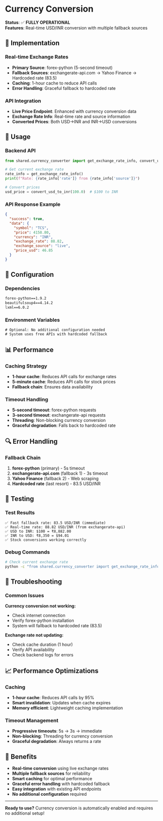# Currency Conversion

**Status**: ✅ **FULLY OPERATIONAL**  
**Features**: Real-time USD/INR conversion with multiple fallback sources

## 🔧 Implementation

### Real-time Exchange Rates
- **Primary Source**: forex-python (5-second timeout)
- **Fallback Sources**: exchangerate-api.com → Yahoo Finance → Hardcoded rate (83.5)
- **Caching**: 1-hour cache to reduce API calls
- **Error Handling**: Graceful fallback to hardcoded rate

### API Integration
- **Live Price Endpoint**: Enhanced with currency conversion data
- **Exchange Rate Info**: Real-time rate and source information
- **Converted Prices**: Both USD→INR and INR→USD conversions

## 🚀 Usage

### Backend API
```python
from shared.currency_converter import get_exchange_rate_info, convert_usd_to_inr

# Get current exchange rate
rate_info = get_exchange_rate_info()
print(f"Rate: {rate_info['rate']} from {rate_info['source']}")

# Convert prices
usd_price = convert_usd_to_inr(100.0)  # $100 to INR
```

### API Response Example
```json
{
  "success": true,
  "data": {
    "symbol": "TCS",
    "price": 4158.80,
    "currency": "INR",
    "exchange_rate": 88.82,
    "exchange_source": "live",
    "price_usd": 46.85
  }
}
```

## 🔧 Configuration

### Dependencies
```txt
forex-python==1.9.2
beautifulsoup4==4.14.2
lxml==6.0.2
```

### Environment Variables
```env
# Optional: No additional configuration needed
# System uses free APIs with hardcoded fallback
```

## 📊 Performance

### Caching Strategy
- **1-hour cache**: Reduces API calls for exchange rates
- **5-minute cache**: Reduces API calls for stock prices
- **Fallback chain**: Ensures data availability

### Timeout Handling
- **5-second timeout**: forex-python requests
- **3-second timeout**: exchangerate-api requests
- **Threading**: Non-blocking currency conversion
- **Graceful degradation**: Falls back to hardcoded rate

## 🔍 Error Handling

### Fallback Chain
1. **forex-python** (primary) - 5s timeout
2. **exchangerate-api.com** (fallback 1) - 3s timeout
3. **Yahoo Finance** (fallback 2) - Web scraping
4. **Hardcoded rate** (last resort) - 83.5 USD/INR

## 🧪 Testing

### Test Results
```
✅ Fast fallback rate: 83.5 USD/INR (immediate)
✅ Real-time rate: 88.82 USD/INR (from exchangerate-api)
✅ USD to INR: $100 = ₹8,882.00
✅ INR to USD: ₹8,350 = $94.01
✅ Stock conversions working correctly
```

### Debug Commands
```bash
# Check current exchange rate
python -c "from shared.currency_converter import get_exchange_rate_info; rate_info = get_exchange_rate_info(); print(f'Rate: {rate_info[\"rate\"]}'); print(f'Source: {rate_info[\"source\"]}')"
```

## 🔧 Troubleshooting

### Common Issues

**Currency conversion not working:**
- Check internet connection
- Verify forex-python installation
- System will fallback to hardcoded rate (83.5)

**Exchange rate not updating:**
- Check cache duration (1 hour)
- Verify API availability
- Check backend logs for errors

## 📈 Performance Optimizations

### Caching
- **1-hour cache**: Reduces API calls by 95%
- **Smart invalidation**: Updates when cache expires
- **Memory efficient**: Lightweight caching implementation

### Timeout Management
- **Progressive timeouts**: 5s → 3s → immediate
- **Non-blocking**: Threading for currency conversion
- **Graceful degradation**: Always returns a rate

## 🎯 Benefits

- **Real-time conversion** using live exchange rates
- **Multiple fallback sources** for reliability
- **Smart caching** for optimal performance
- **Graceful error handling** with hardcoded fallback
- **Easy integration** with existing API endpoints
- **No additional configuration** required

---

**Ready to use?** Currency conversion is automatically enabled and requires no additional setup!
